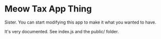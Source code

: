 # Meow Tax App Thing

Sister. You can start modifying this app to make it what you wanted to have.

It's very documented. See index.js and the public/ folder.

